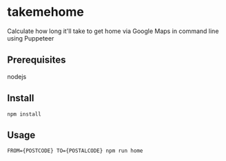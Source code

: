 # takemehome
Calculate how long it'll take to get home via Google Maps in command line using Puppeteer

## Prerequisites
nodejs

## Install

```
npm install
```

## Usage

```
FROM={POSTCODE} TO={POSTALCODE} npm run home
```

